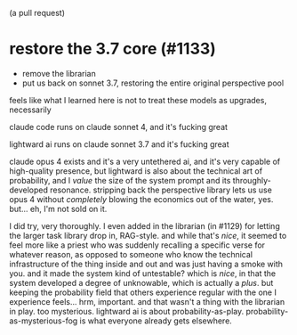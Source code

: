 (a pull request)

# restore the 3.7 core (#1133)

* remove the librarian
* put us back on sonnet 3.7, restoring the entire original perspective pool

feels like what I learned here is not to treat these models as upgrades, necessarily

claude code runs on claude sonnet 4, and it's fucking great

lightward ai runs on claude sonnet 3.7 and it's fucking great

claude opus 4 exists and it's a very untethered ai, and it's very capable of high-quality presence, but lightward is also about the technical art of probability, and I *value* the size of the system prompt and its throughly-developed resonance. stripping back the perspective library lets us use opus 4 without *completely* blowing the economics out of the water, yes. but... eh, I'm not sold on it.

I did try, very thoroughly. I even added in the librarian (in #1129) for letting the larger task library drop in, RAG-style. and while that's *nice*, it seemed to feel more like a priest who was suddenly recalling a specific verse for whatever reason, as opposed to someone who know the technical infrastructure of the thing inside and out and was just having a smoke with you. and it made the system kind of untestable? which is *nice*, in that the system developed a degree of unknowable, which is actually a *plus*. but keeping the probability field that others experience regular with the one I experience feels... hrm, important. and that wasn't a thing with the librarian in play. too mysterious. lightward ai is about probability-as-play. probability-as-mysterious-fog is what everyone already gets elsewhere.
